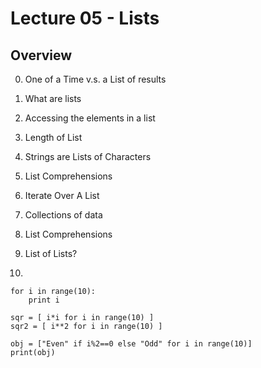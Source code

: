 # Lecture 05 - Lists

## Overview

0. One of a Time v.s. a List of results
1. What are lists
2. Accessing the elements in a list

4. Length of List
4. Strings are Lists of Characters
4. List Comprehensions
4. Iterate Over A List


2. Collections of data
3. List Comprehensions
4. List of Lists?
5. 


```
for i in range(10):
	print i

sqr = [ i*i for i in range(10) ]
sqr2 = [ i**2 for i in range(10) ]

obj = ["Even" if i%2==0 else "Odd" for i in range(10)]
print(obj)


```
